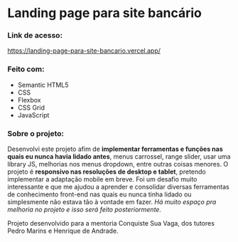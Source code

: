 # Landing page para site bancário

### Link de acesso:
https://landing-page-para-site-bancario.vercel.app/

### Feito com:

- Semantic HTML5 
- CSS 
- Flexbox
- CSS Grid
- JavaScript

### Sobre o projeto:
Desenvolvi este projeto afim de **implementar ferramentas e funções nas quais eu nunca havia lidado antes**, menus carrossel, range slider, usar uma library JS, melhorias nos menus dropdown, entre outras coisas menores. O projeto é **responsivo nas resoluções de desktop e tablet**, pretendo implementar a adaptação mobile em breve.
Foi um desafio muito interessante e que me ajudou a aprender e consolidar diversas ferramentas de conhecimento front-end nas quais eu nunca tinha lidado ou simplesmente não estava tão à vontade em fazer. 
*Há muito espaço pra melhoria no projeto e isso será feito posteriormente.*

Projeto desenvolvido para a mentoria Conquiste Sua Vaga, dos tutores Pedro Marins e Henrique de Andrade.

